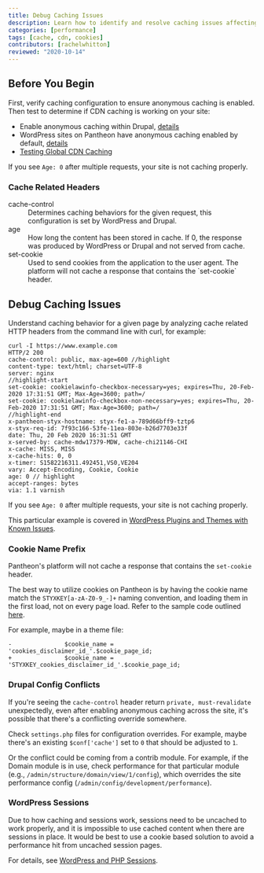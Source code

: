 ```yaml
---
title: Debug Caching Issues
description: Learn how to identify and resolve caching issues affecting your Pantheon sites.
categories: [performance]
tags: [cache, cdn, cookies]
contributors: [rachelwhitton]
reviewed: "2020-10-14"
---
```


## Before You Begin
First, verify caching configuration to ensure anonymous caching is enabled. Then test to determine if CDN caching is working on your site:

- Enable anonymous caching within Drupal, [details](/drupal-cache)
- WordPress sites on Pantheon have anonymous caching enabled by default, [details](/wordpress-cache-plugin)
- [Testing Global CDN Caching](/test-global-cdn-caching)

If you see `Age: 0` after multiple requests, your site is not caching properly.

### Cache Related Headers
<dl>
 <dt>cache-control</dt>
  <dd>Determines caching behaviors for the given request, this configuration is set by WordPress and Drupal. </dd>
 <dt>age</dt>
  <dd>How long the content has been stored in cache. If 0, the response was produced by WordPress or Drupal and not served from cache. </dd>
 <dt>set-cookie</dt>
  <dd>Used to send cookies from the application to the user agent. The platform will not cache a response that contains the `set-cookie` header.</dd>
</dl>

## Debug Caching Issues
Understand caching behavior for a given page by analyzing cache related HTTP headers from the command line with curl, for example:

```bash{outputLines: 2-20}
curl -I https://www.example.com
HTTP/2 200
cache-control: public, max-age=600 //highlight
content-type: text/html; charset=UTF-8
server: nginx
//highlight-start
set-cookie: cookielawinfo-checkbox-necessary=yes; expires=Thu, 20-Feb-2020 17:31:51 GMT; Max-Age=3600; path=/
set-cookie: cookielawinfo-checkbox-non-necessary=yes; expires=Thu, 20-Feb-2020 17:31:51 GMT; Max-Age=3600; path=/
//highlight-end
x-pantheon-styx-hostname: styx-fe1-a-789d66bff9-tztp6
x-styx-req-id: 7f93c166-53fe-11ea-803e-b26d7703e33f
date: Thu, 20 Feb 2020 16:31:51 GMT
x-served-by: cache-mdw17379-MDW, cache-chi21146-CHI
x-cache: MISS, MISS
x-cache-hits: 0, 0
x-timer: S1582216311.492451,VS0,VE204
vary: Accept-Encoding, Cookie, Cookie
age: 0 // highlight
accept-ranges: bytes
via: 1.1 varnish
```

If you see `Age: 0` after multiple requests, your site is not caching properly.

This particular example is covered in [WordPress Plugins and Themes with Known Issues](/plugins-known-issues#gdpr-cookie-consent).

### Cookie Name Prefix
Pantheon's platform will not cache a response that contains the `set-cookie` header.

The best way to utilize cookies on Pantheon is by having the cookie name match the `STYXKEY[a-zA-Z0-9_-]+` naming convention, and loading them in the first load, not on every page load. Refer to the sample code outlined [here](/cookies#cache-varying-cookies).

For example, maybe in a theme file:

```
-				$cookie_name = 'cookies_disclaimer_id_'.$cookie_page_id;
+				$cookie_name = 'STYXKEY_cookies_disclaimer_id_'.$cookie_page_id;
```

### Drupal Config Conflicts
If you're seeing the `cache-control` header return `private, must-revalidate` unexpectedly, even after enabling anonymous caching across the site, it's possible that there's a conflicting override somewhere.

Check `settings.php` files for configuration overrides. For example, maybe there's an existing `$conf['cache']` set to `0` that should be adjusted to `1`.

Or the conflict could be coming from a contrib module. For example, if the Domain module is in use, check performance for that particular module (e.g., `/admin/structure/domain/view/1/config`), which overrides the site performance config (`/admin/config/development/performance`).

### WordPress Sessions
Due to how caching and sessions work, sessions need to be uncached to work properly, and it is impossible to use cached content when there are sessions in place. It would be best to use a cookie based solution to avoid a performance hit from uncached session pages.

For details, see [WordPress and PHP Sessions](/wordpress-sessions#varnish-or-caching-is-not-working-when-a-plugin-or-theme-that-uses-_sessions-is-enabled).
